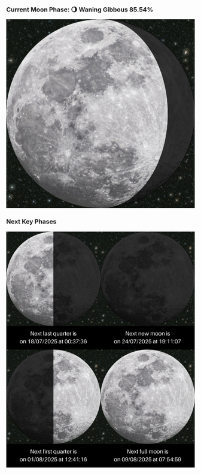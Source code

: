 ### Current Moon Phase: 🌖 Waning Gibbous 85.54%
![Moon Phase](moonphase.png)
### Next Key Phases
![Gallery](gallery.png)